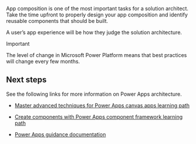 App composition is one of the most important tasks for a solution architect. Take the time upfront to properly design your app composition and identify reusable components that should be built.

A user’s app experience will be how they judge the solution architecture.

> [!IMPORTANT]
> The level of change in Microsoft Power Platform means that best practices will change every few months.

## Next steps

See the following links for more information on Power Apps architecture.

- [Master advanced techniques for Power Apps canvas apps learning path](https://docs.microsoft.com/learn/paths/understand-advanced-topics/)

- [Create components with Power Apps component framework learning path](https://docs.microsoft.com/learn/paths/use-power-apps-component-framework/)

- [Power Apps guidance documentation](https://docs.microsoft.com/powerapps/guidance/)
